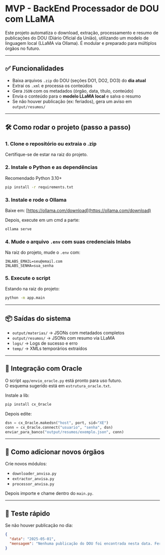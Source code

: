 # MVP - BackEnd Processador de DOU com LLaMA

Este projeto automatiza o download, extração, processamento e resumo de publicações do DOU (Diário Oficial da União), utilizando um modelo de linguagem local (LLaMA via Ollama). É modular e preparado para múltiplos órgãos no futuro.

---

## ✅ Funcionalidades

- Baixa arquivos `.zip` do DOU (seções DO1, DO2, DO3) do **dia atual**
- Extrai os `.xml` e processa os conteúdos
- Gera `JSON` com os metadados (órgão, data, título, conteúdo)
- Envia o conteúdo para o **modelo LLaMA local** e salva o resumo
- Se não houver publicação (ex: feriados), gera um aviso em `output/resumos/`
  
---

## 🛠️ Como rodar o projeto (passo a passo)

### 1. Clone o repositório ou extraia o .zip
Certifique-se de estar na raiz do projeto.

### 2. Instale o Python e as dependências
Recomendado Python 3.10+
```bash
pip install -r requirements.txt
```

### 3. Instale e rode o Ollama
Baixe em: [https://ollama.com/download](https://ollama.com/download)

Depois, execute em um cmd a parte:
```bash
ollama serve
```

### 4. Mude o arquivo `.env` com suas credenciais Inlabs
Na raiz do projeto, mude o `.env` com:
```
INLABS_EMAIL=seu@email.com
INLABS_SENHA=sua_senha
```

### 5. Execute o script
Estando na raiz do projeto:
```bash
python -m app.main
```

---

## 📦 Saídas do sistema

- `output/materias/` → JSONs com metadados completos
- `output/resumos/` → JSONs com resumo via LLaMA
- `logs/` → Logs de sucesso e erro
- `temp/` → XMLs temporários extraídos

---

## 🧠 Integração com Oracle

O script `app/envio_oracle.py` está pronto para uso futuro.  
O esquema sugerido está em `estrutura_oracle.txt`.

Instale a lib:
```bash
pip install cx_Oracle
```

Depois edite:
```python
dsn = cx_Oracle.makedsn("host", port, sid="XE")
conn = cx_Oracle.connect("usuario", "senha", dsn)
enviar_para_banco("output/resumos/exemplo.json", conn)
```

---

## 🧩 Como adicionar novos órgãos

Crie novos módulos:
- `downloader_anvisa.py`
- `extractor_anvisa.py`
- `processor_anvisa.py`

Depois importe e chame dentro do `main.py`.

---

## 🧪 Teste rápido

Se não houver publicação no dia:
```json
{
  "data": "2025-05-01",
  "mensagem": "Nenhuma publicação do DOU foi encontrada nesta data. Feriado ou indisponibilidade."
}
```
